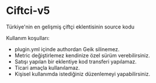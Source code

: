 # Ciftci-v5
Türkiye'nin en gelişmiş çiftçi eklentisinin source kodu

Kullanım koşulları:
* plugin.yml içinde authordan Geik silinemez.
* Metric değiştirlemez kendinize özel sürüm verebilirsiniz.
* Satışı yapılan bir eklentiye kod transferi yapılamaz.
* Ticari amaçla kullanılamaz.
* Kişisel kullanımda istediğiniz düzenlemeyi yapabilirsiniz.
